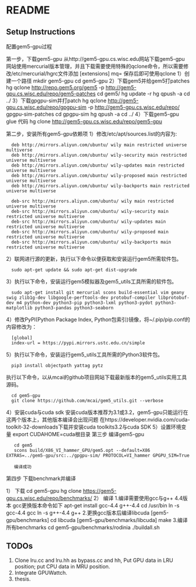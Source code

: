 # README

## Setup Instructions

配置gem5-gpu过程

第一步，下载gem5-gpu
从http://gem5-gpu.cs.wisc.edu网站下载gem5-gpu
网站使用mercurial版本管理，并且下载需要使用特殊的qclone命令，所以需要修改/etc/mercurial/hgrc文件添加
[extensions]
mq=
保存后即可使用qclone
1）创建一个路径
      mkdir gem5-gpu
      cd gem5-gpu
2）下载gem5并给gem5打patches
      hg qclone http://repo.gem5.org/gem5 -p http://gem5-gpu.cs.wisc.edu/repo/gem5-patches
      cd gem5/
      hg update -r <gem5-revision>
      hg qpush -a
      cd ../
3）下载gpgpu-sim并打patch
      hg qclone http://gem5-gpu.cs.wisc.edu/repo/gpgpu-sim -p http://gem5-gpu.cs.wisc.edu/repo/    gpgpu-sim-patches
      cd gpgpu-sim
      hg qpush -a
      cd ../
4）下载gem5-gpu glue 代码
      hg clone http://gem5-gpu.cs.wisc.edu/repo/gem5-gpu

第二步，安装所有gem5-gpu依赖项
1）修改/etc/apt/sources.list的内容为:

      deb http://mirrors.aliyun.com/ubuntu/ wily main restricted universe multiverse
      deb http://mirrors.aliyun.com/ubuntu/ wily-security main restricted universe multiverse
      deb http://mirrors.aliyun.com/ubuntu/ wily-updates main restricted universe multiverse
      deb http://mirrors.aliyun.com/ubuntu/ wily-proposed main restricted universe multiverse
      deb http://mirrors.aliyun.com/ubuntu/ wily-backports main restricted universe multiverse

      deb-src http://mirrors.aliyun.com/ubuntu/ wily main restricted universe multiverse
      deb-src http://mirrors.aliyun.com/ubuntu/ wily-security main restricted universe multiverse
      deb-src http://mirrors.aliyun.com/ubuntu/ wily-updates main restricted universe multiverse
      deb-src http://mirrors.aliyun.com/ubuntu/ wily-proposed main restricted universe multiverse
      deb-src http://mirrors.aliyun.com/ubuntu/ wily-backports main restricted universe multiverse

2）联网进行源的更新，执行以下命令以便获取和安装运行gem5所需软件包。 

      sudo apt-get update && sudo apt-get dist-upgrade

3）执行以下命令，安装运行gem5模拟器及gem5_utils工具所需的软件包。
      
      sudo apt-get install git mercurial scons build-essential vim geany swig zlib1g-dev libgoogle-perftools-dev protobuf-compiler libprotobuf-dev m4 python-dev python3-pip python3-lxml python3-pydot python3-matplotlib python3-pandas python3-seaborn
 
4）修改PyPI(Python Package Index, Python包索引)镜像，将~/.pip/pip.conf的内容修改为：

      [global]
      index-url = https://pypi.mirrors.ustc.edu.cn/simple

5）执行以下命令，安装运行gem5_utils工具所需的Python3软件包。

      pip3 install objectpath yattag pytz

执行以下命令，以从mcai的github项目网站下载最新版本的gem5_utils实用工具源码。

      cd gem5-gpu
      git clone https://github.com/mcai/gem5_utils.git --verbose


4）安装cuda与cuda sdk
      安装cuda版本推荐为3.1或3.2，gem5-gpu只能运行在这两个版本上，其他版本编译会出现问题
      在https://developer.nvidia.com/cuda-toolkit-32-downloads下载并安装cuda toolkits3.2与cuda SDK
5）设置环境变量
      export CUDAHOME=cuda根目录
第三步 编译gem5-gpu
       
       cd gem5
       scons build/X86_VI_hammer_GPU/gem5.opt --default=X86 EXTRAS=../gem5-gpu/src:../gpgpu-sim/ PROTOCOL=VI_hammer GPGPU_SIM=True
 
       编译成功

第四步 下载benchmark并编译

1） 下载
       cd gem5-gpu
       hg clone https://gem5-gpu.cs.wisc.edu/repo/benchmarks/
2） 编译
       1.编译需要使用gcc与g++ 4.4版本
	gcc更换版本命令如下
	apt-get install gcc-4.4 g++-4.4
        cd /usr/bin
	ln -s gcc-4.4 gcc
	ln -s g++-4.4 g++
       2.更换gcc版本后编译libcuda
	[gem5-gpu/benchmarks] cd libcuda
        [gem5-gpu/benchmarks/libcuda] make
       3.编译所有benchmarks
	cd gem5-gpu/benchmarks/rodinia
	./buildall.sh

## TODOs

1. Clone lru.cc and lru.hh as bypass.cc and hh, Put GPU data in LRU position; put CPU data in MRU position.
2. Integrate GPUWattch.
3. thesis.
